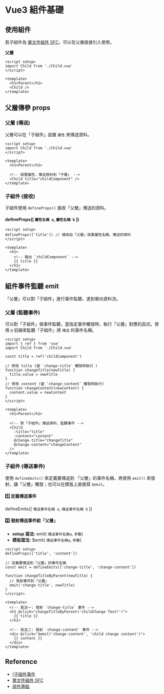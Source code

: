 # Vue3 組件基礎

## 使用組件

若子組件為 [單文件組件 SFC]，可以在父層直接引入使用。

**父層**

```vue {2,7}
<script setup>
import Child from './Child.vue'
</script>

<template>
  <h1>Parent</h1>
  <Child />
</template>
```

## 父層傳參 props

### **父層 (傳送)**

父層可以在「子組件」設置 `屬性` 來傳送資料。

```vue {9}
<script setup>
import Child from './Child.vue'
</script>

<template>
  <h1>Parent</h1>

  <!-- 設置屬性，傳送資料到「子層」 -->
  <Child title="childComponent" />
</template>
```

### **子組件 (接收)**

子組件使用 `defineProps()` 接收「父層」傳送的資料。

#### defineProps([ `屬性名稱 a`, `屬性名稱 b` ])

```vue {2,8}
<script setup>
defineProps(['title']) // 接收由「父層」設置屬性名稱，傳送的資料
</script>

<template>
  <h1>
    <!-- 輸出 `childComponent` -->
    {{ title }}
  </h1>
</template>
```

## 組件事件監聽 emit

「父層」可以對「子組件」進行事件監聽，達到單向資料流。

### **父層 (監聽事件)**

可以對「子組件」做事件監聽，當指定事件觸發時，執行「父層」對應的函式。使用 `@` 前綴來監聽「子組件」將 `傳送` 的事件名稱。

```vue {08-10,12-14,24-25}
<script setup>
import { ref } from 'vue'
import Child from './Child.vue'

const title = ref('childComponent')

// 修改 title (當 `change-title` 觸發時執行 )
function changeTitle(newTitle) {
  title.value = newTitle
}
// 修改 content (當 `change-content` 觸發時執行)
function changeContent(newContent) {
  content.value = newContent
}
</script>

<template>
  <h1>Parent</h1>

  <!-- 對「子組件」傳送資料、監聽事件 -->
  <Child
    :title="title"
    :content="content"
    @change-title="changeTitle"
    @change-content="changeContent"
  />
</template>
```

### **子組件 (傳送事件)**

使用 `defineEmits()` 來定義要傳送到 「父層」的事件名稱，再使用 `emit()` 來發射，讓「父層」觸發；也可以在模版上直接寫 `$emit`。

#### **1️⃣ 定義傳送事件**

defineEmits([ `傳送事件名稱 a`, `傳送事件名稱 b` ])

#### **2️⃣ 發射傳送事件給「父層」**

- **setup 寫法:** emit( `傳送事件名稱a`, `參數`)
- **模板寫法:** $emit( `傳送事件名稱a`, `參數`)

```vue {5,9,15,20}
<script setup>
defineProps(['title', 'content'])

// 定義要傳送到「父層」的事件名稱
const emit = defineEmits(['change-title', 'change-content'])

function changeTitleByParent(newTitle) {
  // 發射事件到「父層」
  emit('change-title', newTitle)
}
</script>

<template>
  <!-- 寫法一: 發射 `change-title` 事件 -->
  <h1 @click="changeTitleByParent('childChange Text!')">
    {{ title }}
  </h1>

  <!-- 寫法二: 發射 `change-content` 事件 -->
  <div @click="$emit('change-content', 'child change content')">
    {{ content }}
  </div>
</template>
```

## Reference

[子組件事件]: https://cn.vuejs.org/guide/components/events.html
[單文件組件 sfc]: https://cn.vuejs.org/guide/scaling-up/sfc.html

- [[子組件事件]
- [單文件組件 SFC]
- [组件基础](https://cn.vuejs.org/guide/essentials/component-basics.html#using-a-component)
